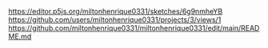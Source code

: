 https://editor.p5js.org/miltonhenrique0331/sketches/6g9nmheYB
https://github.com/users/miltonhenrique0331/projects/3/views/1
https://github.com/miltonhenrique0331/miltonhenrique0331/edit/main/README.md
